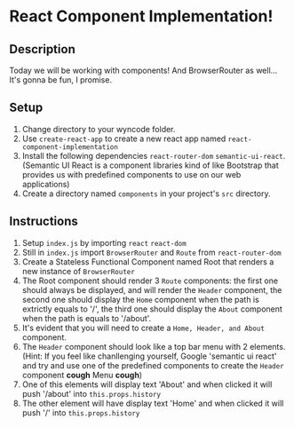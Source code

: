 # React Component Implementation!

## Description
Today we will be working with components! And BrowserRouter as well...
It's gonna be fun, I promise.

## Setup
1. Change directory to your wyncode folder.
2. Use ```create-react-app``` to create a new react app named ```react-component-implementation```
3. Install the following dependencies ```react-router-dom``` ```semantic-ui-react```. (Semantic UI React is a component libraries kind of like Bootstrap that provides us with predefined components to use on our web applications)
4. Create a directory named ```components``` in your project's ```src``` directory.

## Instructions
1. Setup ```index.js``` by importing ```react``` ```react-dom```
2. Still in ```index.js``` import ```BrowserRouter``` and ```Route``` from ```react-router-dom```
3. Create a Stateless Functional Component named Root that renders a new instance of ```BrowserRouter```
4. The Root component should render 3 ```Route``` components: the first one should always be displayed, and will render the ```Header``` component, the second one should display the ```Home``` component when the path is extrictly equals to '/', the third one should display the ```About``` component when the path is equals to '/about'.
5. It's evident that you will need to create a ```Home, Header, and About``` component.
6. The ```Header``` component should look like a top bar menu with 2 elements. (Hint: If you feel like chanllenging yourself, Google 'semantic ui react' and try and use one of the predefined components to create the ```Header``` component **cough** Menu **cough**)
7. One of this elements will display text 'About' and when clicked it will push '/about' into ```this.props.history```
8. The other element will have display text 'Home' and when clicked it will push '/' into ```this.props.history```
